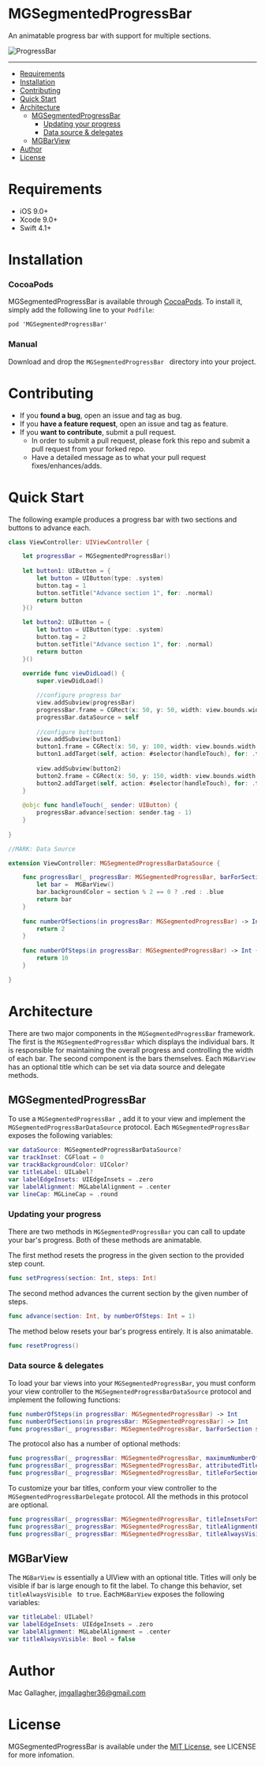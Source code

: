 # MGSegmentedProgressBar
An animatable progress bar with support for multiple sections.

![ProgressBar](https://raw.githubusercontent.com/mac-gallagher/MGSegmentedProgressBar/master/Images/progress_bar.gif)

***

- [Requirements](#requirements)
- [Installation](#installation)
- [Contributing](#contributing)
- [Quick Start](#quick-start)
- [Architecture](#architecture)
   - [MGSegmentedProgressBar](#mgsegmentedprogressbar)
     - [Updating your progress](#updating-your-progress)
      - [Data source & delegates](#data-source-&-delegates)
   - [MGBarView](#mgbarview)
- [Author](#author)
- [License](#license)

# Requirements
* iOS 9.0+
* Xcode 9.0+
* Swift 4.1+

# Installation

### CocoaPods
MGSegmentedProgressBar is available through [CocoaPods](<https://cocoapods.org/>). To install it, simply add the following line to your `Podfile`:

	pod 'MGSegmentedProgressBar'

### Manual
Download and drop the `MGSegmentedProgressBar ` directory into your project.

# Contributing
- If you **found a bug**, open an issue and tag as bug.
- If you **have a feature request**, open an issue and tag as feature.
- If you **want to contribute**, submit a pull request.
	- In order to submit a pull request, please fork this repo and submit a pull request from your forked repo.
	- Have a detailed message as to what your pull request fixes/enhances/adds.

# Quick Start
The following example produces a progress bar with two sections and buttons to advance each.

```swift
class ViewController: UIViewController {

    let progressBar = MGSegmentedProgressBar()
    
    let button1: UIButton = {
        let button = UIButton(type: .system)
        button.tag = 1
        button.setTitle("Advance section 1", for: .normal)
        return button
    }()
    
    let button2: UIButton = {
        let button = UIButton(type: .system)
        button.tag = 2
        button.setTitle("Advance section 1", for: .normal)
        return button
    }()
    
    override func viewDidLoad() {
        super.viewDidLoad()

        //configure progress bar
        view.addSubview(progressBar)
        progressBar.frame = CGRect(x: 50, y: 50, width: view.bounds.width - 100, height: 50)
        progressBar.dataSource = self
        
        //configure buttons
        view.addSubview(button1)
        button1.frame = CGRect(x: 50, y: 100, width: view.bounds.width - 100, height: 50)
        button1.addTarget(self, action: #selector(handleTouch), for: .touchUpInside)
        
        view.addSubview(button2)
        button2.frame = CGRect(x: 50, y: 150, width: view.bounds.width - 100, height: 50)
        button2.addTarget(self, action: #selector(handleTouch), for: .touchUpInside)
    }	
    
    @objc func handleTouch(_ sender: UIButton) {
        progressBar.advance(section: sender.tag - 1)
    }
    
}

//MARK: Data Source

extension ViewController: MGSegmentedProgressBarDataSource {

    func progressBar(_ progressBar: MGSegmentedProgressBar, barForSection section: Int) -> MGBarView {
        let bar =  MGBarView()
        bar.backgroundColor = section % 2 == 0 ? .red : .blue
        return bar
    }
    
    func numberOfSections(in progressBar: MGSegmentedProgressBar) -> Int {
        return 2
    }
    
    func numberOfSteps(in progressBar: MGSegmentedProgressBar) -> Int {
        return 10
    }

}

```

# Architecture
There are two major components in the `MGSegmentedProgressBar` framework. The first is the `MGSegmentedProgressBar` which displays the individual bars. It is responsible for maintaining the overall progress and controlling the width of each bar. The second component is the bars themselves. Each `MGBarView` has an optional title which can be set via data source and delegate methods.

## MGSegmentedProgressBar
To use a `MGSegmentedProgressBar `, add it to your view and implement the `MGSegmentedProgressBarDataSource` protocol. Each `MGSegmentedProgressBar` exposes the following variables:

```swift
var dataSource: MGSegmentedProgressBarDataSource?
var trackInset: CGFloat = 0
var trackBackgroundColor: UIColor?
var titleLabel: UILabel?
var labelEdgeInsets: UIEdgeInsets = .zero
var labelAlignment: MGLabelAlignment = .center
var lineCap: MGLineCap = .round
```

### Updating your progress
There are two methods in `MGSegmentedProgressBar` you can call to update your bar's progress. Both of these methods are animatable.

The first method resets the progress in the given section to the provided step count.

```swift
func setProgress(section: Int, steps: Int)
```

The second method advances the current section by the given number of steps.

```swift
func advance(section: Int, by numberOfSteps: Int = 1)
```

The method below resets your bar's progress entirely. It is also animatable.

```swift
func resetProgress()
```

### Data source & delegates
To load your bar views into your `MGSegmentedProgressBar`, you must conform your view controller to the `MGSegmentedProgressBarDataSource` protocol and implement the following functions:

```swift
func numberOfSteps(in progressBar: MGSegmentedProgressBar) -> Int
func numberOfSections(in progressBar: MGSegmentedProgressBar) -> Int
func progressBar(_ progressBar: MGSegmentedProgressBar, barForSection section: Int) -> MGBarView
```

The protocol also has a number of optional methods:

```swift
func progressBar(_ progressBar: MGSegmentedProgressBar, maximumNumberOfStepsForSection section: Int) -> Int
func progressBar(_ progressBar: MGSegmentedProgressBar, attributedTitleForSection section: Int) -> NSAttributedString?
func progressBar(_ progressBar: MGSegmentedProgressBar, titleForSection section: Int) -> String?

```

To customize your bar titles, conform your view controller to the `MGSegmentedProgressBarDelegate` protocol. All the methods in this protocol are optional.

```swift
func progressBar(_ progressBar: MGSegmentedProgressBar, titleInsetsForSection section: Int) -> UIEdgeInsets
func progressBar(_ progressBar: MGSegmentedProgressBar, titleAlignmentForSection section: Int) -> MGLabelAlignment
func progressBar(_ progressBar: MGSegmentedProgressBar, titleAlwaysVisibleForSection section: Int) -> Bool
```

## MGBarView
The `MGBarView` is essentially a UIView with an optional title. Titles will only be visible if bar is large enough to fit the label. To change this behavior, set `titleAlwaysVisible ` to `true`. Each`MGBarView` exposes the following variables:

```swift
var titleLabel: UILabel?
var labelEdgeInsets: UIEdgeInsets = .zero
var labelAlignment: MGLabelAlignment = .center
var titleAlwaysVisible: Bool = false
```

# Author
Mac Gallagher, jmgallagher36@gmail.com

# License
MGSegmentedProgressBar is available under the [MIT License](LICENSE), see LICENSE for more infomation.
